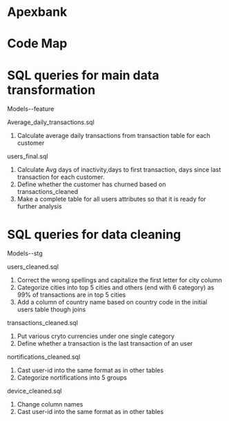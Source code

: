 # Apexbank

# Code Map


# SQL queries for main data transformation

Models--feature

Average_daily_transactions.sql 
1. Calculate average daily transactions from transaction table for each customer

users_final.sql
1. Calculate Avg days of inactivity,days to first transaction, days since last transaction for each customer.
2. Define whether the customer has churned based on transactions_cleaned
3. Make a complete table for all users attributes so that it is ready for further analysis


# SQL queries for data cleaning 

Models--stg

users_cleaned.sql
1. Correct the wrong spellings and capitalize the first letter for city column
2. Categorize cities into top 5 cities and others (end with 6 category) as 99% of transactions are in top 5 cities
3. Add a column of country name based on country code in the initial users table though joins

transactions_cleaned.sql
1. Put various cryto currencies under one single category
2. Define whether a transaction is the last transaction of an user

nortifications_cleaned.sql
1. Cast user-id into the same format as in other tables
2. Categorize nortifications into 5 groups

device_cleaned.sql 
1. Change column names
2. Cast user-id into the same format as in other tables
